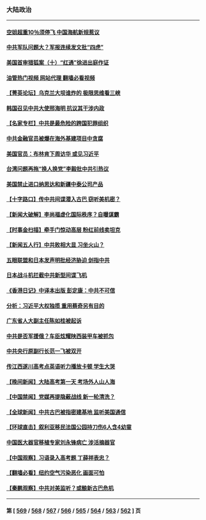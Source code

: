 ### 大陆政治
---
#### [空姐超重10％须停飞 中国海航新规惹议](../../pages/ncid277/n14013628.md?06101645) 
#### [中共军队问题大？军报连续发文批“四虎”](../../pages/ncid277/n14013541.md?06101645) 
#### [美国首审猎狐案（十）“红通”徐进出庭作证](../../pages/ncid277/n14013571.md?06101645) 
#### [油管热门视频 网站代理 翻墙必看视频](http://138.2.39.72:81/youtube.html?epic-marker?06101645)
#### [【菁英论坛】乌克兰大坝谁炸的 极限思维看三峡](../../pages/ncid277/n14013441.md?06101645) 
#### [韩国召见中共大使邢海明 抗议其干涉内政](../../pages/ncid277/n14013427.md?06101645) 
#### [【名家专栏】中共是最危险的跨国犯罪组织](../../pages/ncid277/n14012435.md?06101645) 
#### [中共金融官员被爆在海外基建项目中贪腐](../../pages/ncid277/n14013346.md?06101645) 
#### [美国官员：布林肯下周访华 或见习近平](../../pages/ncid277/n14013392.md?06101645) 
#### [台湾问题再拖“换人换党”李毅批中共引热议](../../pages/ncid277/n14013312.md?06101645) 
#### [美国禁止进口纳思达和新疆中泰公司产品](../../pages/ncid277/n14013388.md?06101645) 
#### [【十字路口】传中共间谍潜入古巴 窃听美机密？](../../pages/ncid277/n14013251.md?06101645) 
#### [【新闻大破解】李尚福虚化国际秩序？自曝谋霸](../../pages/ncid277/n14013214.md?06101645) 
#### [【时事金扫描】牵手门惊动高层 粉红前线卖坦克](../../pages/ncid277/n14012807.md?06101645) 
#### [【新闻五人行】中共败相大显 习坐火山？](../../pages/ncid277/n14013320.md?06101645) 
#### [五眼联盟和日本发声明批经济胁迫 剑指中共](../../pages/ncid277/n14013308.md?06101645) 
#### [日本战斗机拦截中共新型间谍飞机](../../pages/ncid277/n14013187.md?06101645) 
#### [《香港日记》中译本出版 彭定康：中共不可信](../../pages/ncid277/n14012512.md?06101645) 
#### [分析：习近平大权独揽 重用蔡奇另有目的](../../pages/ncid277/n14013125.md?06101645) 
#### [广东省人大副主任陈如桂被起诉](../../pages/ncid277/n14013157.md?06101645) 
#### [中共是否军援俄？车臣炫耀陕西装甲车被抓包](../../pages/ncid277/n14013189.md?06101645) 
#### [中共央行原副行长范一飞被双开](../../pages/ncid277/n14013175.md?06101645) 
#### [传江西遂川高考点英语听力播放卡顿 学生大哭](../../pages/ncid277/n14013056.md?06101645) 
#### [【晚间新闻】大陆高考第一天 考场外人山人海](../../pages/ncid277/n14013070.md?06101645) 
#### [【中国禁闻】党媒再提隐蔽战线 新一轮清洗？](../../pages/ncid277/n14012649.md?06101645) 
#### [【全球新闻】中共古巴被指密建基地 监听美国通信](../../pages/ncid277/n14013071.md?06101645) 
#### [【环球直击】叙利亚移民法国公园持刀伤6人含4幼童](../../pages/ncid277/n14012664.md?06101645) 
#### [中国医大器官移植专家刘永锋病亡 涉活摘器官](../../pages/ncid277/n14012776.md?06101645) 
#### [【中国观察】习语录入高考题 丁薛祥表忠？](../../pages/ncid277/n14012848.md?06101645) 
#### [【翻墙必看】纽约空气污染恶化 画面可怕](../../pages/ncid277/n14012890.md?06101645) 
#### [【秦鹏观察】中共对美监听？或酿新古巴危机](../../pages/ncid277/n14012690.md?06101645) 

---
#### 第 [ [569](./569.md?06101645) / [568](./568.md?06101645) / [567](./567.md?06101645) / [566](./566.md?06101645) / [565](./565.md?06101645) / [564](./564.md?06101645) / [563](./563.md?06101645) / [562](./562.md?06101645) ] 页
